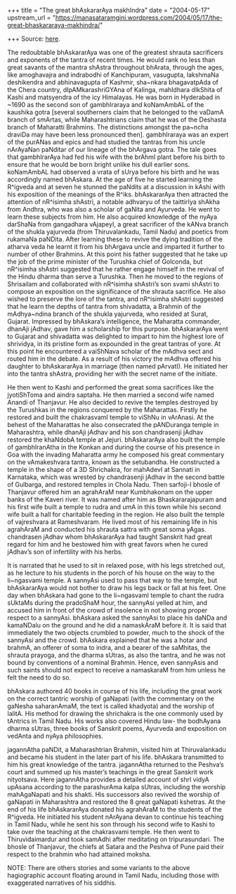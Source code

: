 +++
title = "The great bhAskararAya makhIndra"
date = "2004-05-17"
upstream_url = "https://manasataramgini.wordpress.com/2004/05/17/the-great-bhaskararaya-makhindra/"

+++
Source: [here](https://manasataramgini.wordpress.com/2004/05/17/the-great-bhaskararaya-makhindra/).

The redoubtable bhAskararAya was one of the greatest shrauta sacrificers and exponents of the tantra of recent times. He would rank no less than great savants of the mantra shAstra throughout bhArata, through the ages, like amoghavajra and indrabodhi of Kanchipuram, vasugupta, lakshmaNa deshikendra and abhinavagupta of Kashmir, sha\~nkara bhagavatpAda of the Chera country, dIpAMkarashriGYAna of Kalinga, mahIdhara dIkShita of Kashi and matsyendra of the icy Himalayas. He was born in Hyderabad in \~1690 as the second son of gambhIraraya and koNamAmbAL of the kaushika gotra \[several southerners claim that he belonged to the vaDamA branch of smArtas, while Maharashtrians claim that he was of the Deshasta branch of Maharatti Brahmins. The distinctions amongst the pa\~ncha draviDa may have been less pronounced then\]. gambhIraraya was an expert of the purANas and epics and had studied the tantras from his uncle nArAyaNan paNditar of our lineage of the bhArgava gotra. The tale goes that gambhIrarAya had fed his wife with the brAhmI plant before his birth to ensure that he would be born bright unlike his dull earlier sons. koNamAmbAL had observed a vrata of sUrya before his birth and he was accordingly named bhAskara. At the age of five he started learning the R^igveda and at seven he stunned the paNdits at a discussion in kAshi with his exposition of the meanings of the R^iks. bhAskararAya then attracted the attention of nR^isimha shAstri, a notable adhvaryu of the taittirIya shAkha from Andhra, who was also a scholar of gaNita and Ayurveda. He went to learn these subjects from him. He also acquired knowledge of the nyAya darShaNa from gangadhara vAjapeyI, a great sacrificer of the kANva branch of the shukla yajurveda (from Thiruvalankadu, Tamil Nadu) and poetics from rukamaNa paNDita. After learning these to revive the dying tradition of the atharva veda he learnt it from his bhArgava uncle and imparted it further to number of other Brahmins. At this point his father suggested that he take up the job of the prime minister of the Turushka chief of Golconda, but nR^isimha shAstri suggested that he rather engage himself in the revival of the Hindu dharma than serve a Turushka. Then he moved to the regions of Shrisailam and collaborated with nR^isimha shAstri’s son svami shAstri to compose an exposition on the significance of the shrauta sacrifice. He also wished to preserve the lore of the tantra, and nR^isimha shAstri suggested that he learn the depths of tantra from shivadatta, a Brahmin of the mAdhya\~ndina branch of the shukla yajurveda, who resided at Surat, Gujarat. Impressed by bhAskara’s intelligence, the Maharatta commander, dhanAji jAdhav, gave him a scholarship for this purpose. bhAskararAya went to Gujarat and shivadatta was delighted to impart to him the highest lore of shrividya, in its pristine form as expounded in the great tantras of yore. At this point he encountered a vaiShNava scholar of the mAdhva sect and routed him in the debate. As a result of his victory the mAdhva offered his daughter to bhAskararAya in marriage (then named pArvatI). He initiated her into the tantra shAstra, providing her with the secret name of the initiate.

He then went to Kashi and performed the great soma sacrifices like the jyotiShToma and aindra saptaha. He then married a second wife named Anandi of Thanjavur. He also decided to revive the temples destroyed by the Turushkas in the regions conquered by the Maharattas. Firstly he restored and built the chakrasvamI temple to viShNu in vArAnasi. At the behest of the Maharattas he also consecrated the pANDuranga temple in Maharashtra, while dhanAji jAdhav and his son chandrasenji jAdhav restored the khaNdobA temple at Jejuri. bhAskararAya also built the temple of gambhIranAtha in the Konkan and during the course of his presence in Goa with the invading Maharatta army he composed his great commentary on the vAmakeshvara tantra, known as the setubandha. He constructed a temple in the shape of a 3D Shrichakra, for mahAdevI at Sannati in Karnataka, which was wrested by chandrasenji jAdhav in the second battle of Gulbarga, and restored temples in Chola Nadu. Then sarfoji-I bhosle of Thanjavur offered him an agrahAraM near Kumbhakonam on the upper banks of the Kaveri river. It was named after him as Bhaskararajapuram and his first wife built a temple to rudra and umA in this town while his second wife built a hall for charitable feeding in the region. He also built the temple of vajreshvara at Rameshvaram. He lived most of his remaining life in his agrahAraM and conducted his shrauta sattra with great soma yAgas. chandrasen jAdhav whom bhAskararAya had taught Sanskrit had great regard for him and he bestowed him with great favors when he cured jAdhav’s son of infertility with his herbs.

It is narrated that he used to sit in relaxed pose, with his legs stretched out, as he lecture to his students in the porch of his house on the way to the li\~ngasvami temple. A sannyAsi used to pass that way to the temple, but bhAskararAya would not bother to draw his legs back or fall at his feet. One day when bhAskara had gone to the li\~ngasvamI temple to chant the rudra sUktaMs during the pradoShaM hour, the sannyAsi yelled at him, and accused him in front of the crowd of insolence in not showing proper respect to a sannyAsi. bhAskara asked the sannyAsi to place his daNDa and kamaNDalu on the ground and he did a namaskAraM before it. It is said that immediately the two objects crumbled to powder, much to the shock of the sannyAsi and the crowd. bhAskara explained that he was a hotar and brahmA, an offerer of soma to indra, and a bearer of the saMhitas, the shrauta prayoga, and the dharma sUtras, as also the tantra, and he was not bound by conventions of a nominal Brahmin. Hence, even sannyAsis and such saints should not expect to receive a namaskaraM from him unless he felt the need to do so.

bhAskara authored 40 books in course of his life, including the great work on the correct tantric worship of gaNapati (with the commentary on the gaNesha saharanAmaM, the text is called khadyota) and the worship of lalitA. His method for drawing the shrichakra is the one commonly used by tAntrics in Tamil Nadu. His works also covered Hindu law- the bodhAyana dharma sUtras, three books of Sanskrit poems, Ayurveda and exposition on vedAnta and nyAya philosophies.

jagannAtha paNDit, a Maharashtrian Brahmin, visited him at Thiruvalankadu and became his student in the later part of his life. bhAskara transmitted to him his great knowledge of the tantra. jagannAtha returned to the Peshva’s court and summed up his master’s teachings in the great Sanskrit work nityotsava. Here jagannAtha provides a detailed account of shrI vidyA upAsana according to the parashurAma kalpa sUtras, including the worship mahAgaNapati and his shakti. His successors also revived the worship of gaNapati in Maharashtra and restored the 8 great gaNapati kshetras. At the end of his life bhAskararAya donated his agrahAraM to the students of the R^igveda. He initiated his student nArAyana devan to continue his teaching in Tamil Nadu, while he sent his son through his second wife to Kashi to take over the teaching at the chakrasvami temple. He then went to Thiruvidaimardur and took samAdhi after meditating on tripurasundari. The bhosle of Thanjavur, the chiefs at Satara and the Peshva of Pune paid their respect to the brahmin who had attained moksha.

NOTE: There are others stories and some variants to the above hagiographic account floating around in Tamil Nadu, including those with exaggerated narratives of his siddhis.

